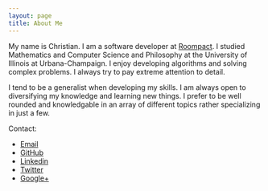 ```yaml
---
layout: page
title: About Me
---
```


My name is Christian.  I am a software developer at [Roompact](https://roompact.com).  I studied Mathematics and Computer Science and Philosophy at the University of Illinois at Urbana-Champaign.  I enjoy developing algorithms and solving complex problems.  I always try to pay extreme attention to detail.

I tend to be a generalist when developing my skills.  I am always open to diversifying my knowledge and learning new things.  I prefer to be well rounded and knowledgable in an array of different topics rather specializing in just a few.

Contact:

* [Email](mailto:c.charukiewicz@gmail.com)
* [GitHub](http://github.com/charukiewicz)
* [Linkedin](https://www.linkedin.com/in/charukiewicz)
* [Twitter](https://www.twitter.com/charukiewicz)
* [Google+](https://plus.google.com/+ChristianCharukiewicz/)

